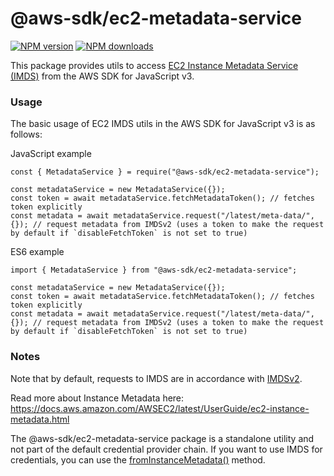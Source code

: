 # @aws-sdk/ec2-metadata-service

[![NPM version](https://img.shields.io/npm/v/@aws-sdk/ec2-metadata-service/latest.svg)](https://www.npmjs.com/package/@aws-sdk/ec2-metadata-service)
[![NPM downloads](https://img.shields.io/npm/dm/@aws-sdk/ec2-metadata-service.svg)](https://www.npmjs.com/package/@aws-sdk/ec2-metadata-service)

This package provides utils to access [EC2 Instance Metadata Service (IMDS)](https://docs.aws.amazon.com/AWSEC2/latest/UserGuide/ec2-instance-metadata.html) from the AWS SDK for JavaScript v3.

### Usage

The basic usage of EC2 IMDS utils in the AWS SDK for JavaScript v3 is as follows:

JavaScript example

```
const { MetadataService } = require("@aws-sdk/ec2-metadata-service");

const metadataService = new MetadataService({});
const token = await metadataService.fetchMetadataToken(); // fetches token explicitly
const metadata = await metadataService.request("/latest/meta-data/", {}); // request metadata from IMDSv2 (uses a token to make the request by default if `disableFetchToken` is not set to true)
```

ES6 example

```
import { MetadataService } from "@aws-sdk/ec2-metadata-service";

const metadataService = new MetadataService({});
const token = await metadataService.fetchMetadataToken(); // fetches token explicitly
const metadata = await metadataService.request("/latest/meta-data/", {}); // request metadata from IMDSv2 (uses a token to make the request by default if `disableFetchToken` is not set to true)
```

### Notes

Note that by default, requests to IMDS are in accordance with [IMDSv2](https://docs.aws.amazon.com/AWSEC2/latest/UserGuide/configuring-instance-metadata-service.html).

Read more about Instance Metadata here: https://docs.aws.amazon.com/AWSEC2/latest/UserGuide/ec2-instance-metadata.html

The @aws-sdk/ec2-metadata-service package is a standalone utility and not part of the default credential provider chain. If you want to use IMDS for credentials, you can use the [fromInstanceMetadata()](https://docs.aws.amazon.com/AWSJavaScriptSDK/v3/latest/Package/-aws-sdk-credential-providers/Variable/fromInstanceMetadata/) method.
